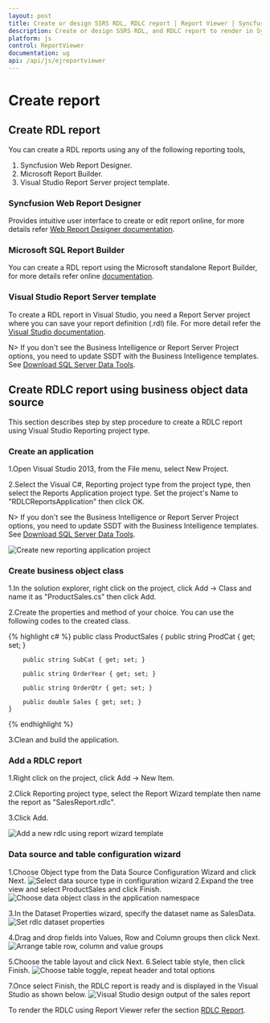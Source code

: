 ```yaml
---
layout: post
title: Create or design SSRS RDL, RDLC report | Report Viewer | Syncfusion
description: Create or design SSRS RDL, and RDLC report to render in Syncfusion HTML5 JavaScript Report Viewer.
platform: js
control: ReportViewer
documentation: ug
api: /api/js/ejreportviewer
---
```


# Create report

## Create RDL report
You can create a RDL reports using any of the following reporting tools,

1.	Syncfusion Web Report Designer.
2.	Microsoft Report Builder.
3.	Visual Studio Report Server project template.

### Syncfusion Web Report Designer
Provides intuitive user interface to create or edit report online, for more details refer [Web Report Designer documentation](/js/reportdesigner/overview).

### Microsoft SQL Report Builder
You can create a RDL report using the Microsoft standalone Report Builder, for more details refer online [documentation](https://docs.microsoft.com/en-us/sql/reporting-services/report-builder/start-report-builder?view=sql-server-2014).

### Visual Studio Report Server template
To create a RDL report in Visual Studio, you need a Report Server project where you can save your report definition (.rdl) file. For more detail refer the [Visual Studio documentation](https://docs.microsoft.com/en-us/sql/reporting-services/create-a-basic-table-report-ssrs-tutorial?view=sql-server-2014).

N> If you don't see the Business Intelligence or Report Server Project options, you need to update SSDT with the Business Intelligence templates. See [Download SQL Server Data Tools](https://docs.microsoft.com/en-us/sql/ssdt/download-sql-server-data-tools-ssdt?view=sql-server-2017).

## Create RDLC report using business object data source
This section describes step by step procedure to create a RDLC report using Visual Studio Reporting project type.

### Create an application
1.Open Visual Studio 2013, from the File menu, select New Project.

2.Select the Visual C#, Reporting project type from the project type, then select the Reports Application project type. Set the project's Name to "RDLCReportsApplication" then click OK.

N> If you don't see the Business Intelligence or Report Server Project options, you need to update SSDT with the Business Intelligence templates. See [Download SQL Server Data Tools](https://docs.microsoft.com/en-us/sql/ssdt/previous-releases-of-sql-server-data-tools-ssdt-and-ssdt-bi?view=sql-server-2017#links-to-download-pages).

![Create new reporting application project](images/how-to/create-report/reporting-application.png)

### Create business object class
1.In the solution explorer, right click on the project, click Add -> Class and name it as "ProductSales.cs" then click Add.

2.Create the properties and method of your choice. You can use the following codes to the created class.

{% highlight c# %}
    public class ProductSales
    {
        public string ProdCat { get; set; }

        public string SubCat { get; set; }

        public string OrderYear { get; set; }

        public string OrderQtr { get; set; }

        public double Sales { get; set; }
    }

{% endhighlight %}

3.Clean and build the application.

### Add a RDLC report
1.Right click on the project, click Add -> New Item.

2.Click Reporting project type, select the Report Wizard template then name the report as "SalesReport.rdlc".

3.Click Add.

![Add a new rdlc using report wizard template](images/how-to/create-report/add-sales-report-rdlc.png)

### Data source and table configuration wizard

1.Choose Object type from the Data Source Configuration Wizard and click Next.
![Select data source type in configuration wizard](images/how-to/create-report/choose-data-source-type.png)
2.Expand the tree view and select ProductSales and click Finish.
![Choose data object class in the application namespace](images/how-to/create-report/select-data-objects.png)

3.In the Dataset Properties wizard, specify the dataset name as SalesData.
![Set rdlc dataset properties](images/how-to/create-report/rdlc-dataset-properties.png)

4.Drag and drop fields into Values, Row and Column groups then click Next.
![Arrange table row, column and value groups](images/how-to/create-report/arrange-table-fields.png)

5.Choose the table layout and click Next.
6.Select table style, then click Finish.
![Choose table toggle, repeat header and total options](images/how-to/create-report/choose-table-layout.png)

7.Once select Finish, the RDLC report is ready and is displayed in the Visual Studio as shown below.
![Visual Studio design output of the sales report](images/how-to/create-report/sales-report-design.png)

To render the RDLC using Report Viewer refer the section [RDLC Report](/js/reportviewer/rdlc-report).